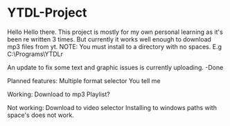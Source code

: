 # YTDL-Project
Hello Hello there.
This project is mostly for my own personal learning as it's been re written 3 times. 
But currently it works well enough to download mp3 files from yt. 
NOTE: You must install to a directory with no spaces. E.g C:\Programs\YTDLr

An update to fix some text and graphic issues is currently uploading. -Done

Planned features:
Multiple format selector
You tell me

Working:
Download to mp3
Playlist?


Not working:
Download to video selector
Installing to windows paths with space's does not work.
